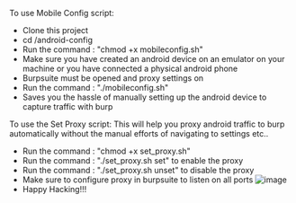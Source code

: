 To use Mobile Config script:
- Clone this project
- cd /android-config
- Run the command : "chmod +x mobileconfig.sh"
- Make sure you have created an android device on an emulator on your machine or you have connected a physical android phone
- Burpsuite must be opened and proxy settings on
- Run the command : "./mobileconfig.sh"
- Saves you the hassle of manually setting up the android device to capture traffic with burp

To use the Set Proxy script: This will help you proxy android traffic to burp automatically without the manual efforts of navigating to settings etc..
- Run the command : "chmod +x set_proxy.sh"
- Run the command : "./set_proxy.sh set" to enable the proxy
- Run the command : "./set_proxy.sh unset" to disable the proxy
- Make sure to configure proxy in burpsuite to listen on all ports
  ![image](https://github.com/user-attachments/assets/ffcfc4d6-f892-4f66-a2ac-e3199c211cd9)
- Happy Hacking!!!
